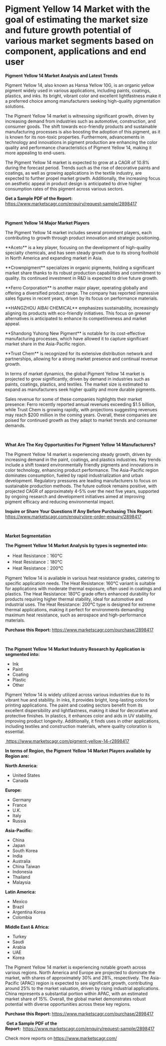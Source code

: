 <p><h1>Pigment Yellow 14 Market with the goal of estimating the market size and future growth potential of various market segments based on component, applications and end user</h1></p><p><strong>Pigment Yellow 14 Market Analysis and Latest Trends</strong></p>
<p><p>Pigment Yellow 14, also known as Hansa Yellow 10G, is an organic yellow pigment widely used in various applications, including paints, coatings, plastics, and inks. Its bright, vibrant color and excellent lightfastness make it a preferred choice among manufacturers seeking high-quality pigmentation solutions. </p><p>The Pigment Yellow 14 market is witnessing significant growth, driven by increasing demand from industries such as automotive, construction, and consumer goods. The shift towards eco-friendly products and sustainable manufacturing processes is also boosting the adoption of this pigment, as it is known for its non-toxic properties. Furthermore, advancements in technology and innovations in pigment production are enhancing the color quality and performance characteristics of Pigment Yellow 14, making it more appealing to end-users.</p><p>The Pigment Yellow 14 market is expected to grow at a CAGR of 10.8% during the forecast period. Trends such as the rise of decorative paints and coatings, as well as growing applications in the textile industry, are expected to further propel market growth. Additionally, the increasing focus on aesthetic appeal in product design is anticipated to drive higher consumption rates of this pigment across various sectors.</p></p>
<p><strong>Get a Sample PDF of the Report:&nbsp;</strong> <a href="https://www.marketscagr.com/enquiry/request-sample/2898417?utm_campaign=3506&utm_medium=2&utm_source=Github&utm_content=ia&utm_term=15032025&utm_id=pigment-yellow-14">https://www.marketscagr.com/enquiry/request-sample/2898417</a></p>
<p>&nbsp;</p>
<p><strong>Pigment Yellow 14 Major Market Players</strong></p>
<p><p>The Pigment Yellow 14 market includes several prominent players, each contributing to growth through product innovation and strategic positioning. </p><p>**Aceto** is a key player, focusing on the development of high-quality specialty chemicals, and has seen steady growth due to its strong foothold in North America and expanding market in Asia. </p><p>**Crownpigment** specializes in organic pigments, holding a significant market share thanks to its robust production capabilities and commitment to quality. Its continued investment in R&D is expected to drive future growth.</p><p>**Ferro Corporation** is another major player, operating globally and offering a diversified product range. The company has reported impressive sales figures in recent years, driven by its focus on performance materials.</p><p>**HANGZHOU AIBAI CHEMICAL** emphasizes sustainability, increasingly aligning its products with eco-friendly initiatives. This focus on greener alternatives is anticipated to enhance its competitiveness and market appeal.</p><p>**Shandong Yuhong New Pigment** is notable for its cost-effective manufacturing processes, which have allowed it to capture significant market share in the Asia-Pacific region.</p><p>**Trust Chem** is recognized for its extensive distribution network and partnerships, allowing for a strong market presence and continual revenue growth.</p><p>In terms of market dynamics, the global Pigment Yellow 14 market is projected to grow significantly, driven by demand in industries such as paints, coatings, plastics, and textiles. The market size is estimated to expand as manufacturers seek higher quality and more durable pigments. </p><p>Sales revenue for some of these companies highlights their market presence: Ferro recently reported annual revenues exceeding $1.5 billion, while Trust Chem is growing rapidly, with projections suggesting revenues may reach $200 million in the coming years. Overall, these companies are poised for continued growth as they adapt to market trends and consumer demands.</p></p>
<p>&nbsp;</p>
<p><strong>What Are The Key Opportunities For Pigment Yellow 14 Manufacturers?</strong></p>
<p><p>The Pigment Yellow 14 market is experiencing steady growth, driven by increasing demand in the paint, coatings, and plastics industries. Key trends include a shift toward environmentally friendly pigments and innovations in color technology, enhancing product performance. The Asia-Pacific region dominates consumption, fueled by rapid industrialization and urban development. Regulatory pressures are leading manufacturers to focus on sustainable production methods. The future outlook remains positive, with projected CAGR of approximately 4-5% over the next five years, supported by ongoing research and development initiatives aimed at improving pigment efficacy and reducing environmental impact.</p></p>
<p><strong>Inquire or Share Your Questions If Any Before Purchasing This Report:</strong> <a href="https://www.marketscagr.com/enquiry/pre-order-enquiry/2898417?utm_campaign=3506&utm_medium=2&utm_source=Github&utm_content=ia&utm_term=15032025&utm_id=pigment-yellow-14">https://www.marketscagr.com/enquiry/pre-order-enquiry/2898417</a></p>
<p>&nbsp;</p>
<p><strong>Market Segmentation</strong></p>
<p><strong>The Pigment Yellow 14 Market Analysis by types is segmented into:</strong></p>
<p><ul><li>Heat Resistance：160℃</li><li>Heat Resistance：180℃</li><li>Heat Resistance：200℃</li></ul></p>
<p><p>Pigment Yellow 14 is available in various heat resistance grades, catering to specific application needs. The Heat Resistance: 160℃ variant is suitable for applications with moderate thermal exposure, often used in coatings and plastics. The Heat Resistance: 180℃ grade offers enhanced durability for products requiring higher thermal stability, ideal for automotive and industrial uses. The Heat Resistance: 200℃ type is designed for extreme thermal applications, making it perfect for environments demanding maximum heat resistance, such as aerospace and high-performance materials.</p></p>
<p><strong>Purchase this Report:&nbsp;</strong><a href="https://www.marketscagr.com/purchase/2898417?utm_campaign=3506&utm_medium=2&utm_source=Github&utm_content=ia&utm_term=15032025&utm_id=pigment-yellow-14">https://www.marketscagr.com/purchase/2898417</a></p>
<p>&nbsp;</p>
<p><strong>The Pigment Yellow 14 Market Industry Research by Application is segmented into:</strong></p>
<p><ul><li>Ink</li><li>Paint</li><li>Coating</li><li>Plastic</li><li>Other</li></ul></p>
<p><p>Pigment Yellow 14 is widely utilized across various industries due to its vibrant hue and stability. In inks, it provides bright, long-lasting colors for printing applications. The paint and coating sectors benefit from its excellent dispersibility and lightfastness, making it ideal for decorative and protective finishes. In plastics, it enhances color and aids in UV stability, improving product longevity. Additionally, it finds uses in other applications, including textiles and construction materials, where quality coloration is essential.</p></p>
<p><a href="https://www.marketscagr.com/pigment-yellow-14-r2898417?utm_campaign=3506&utm_medium=2&utm_source=Github&utm_content=ia&utm_term=15032025&utm_id=pigment-yellow-14">&nbsp;https://www.marketscagr.com/pigment-yellow-14-r2898417</a></p>
<p><strong>In terms of Region, the Pigment Yellow 14 Market Players available by Region are:</strong></p>
<p>
    <p> <strong> North America: </strong>
        <ul>
            <li>United States</li>
            <li>Canada</li>
        </ul>
        </p> 
    <p> <strong> Europe: </strong>
        <ul>
            <li>Germany</li>
            <li>France</li>
            <li>U.K.</li>
            <li>Italy</li>
            <li>Russia</li>
        </ul>
        </p> 
    <p> <strong> Asia-Pacific: </strong>
        <ul>
            <li>China</li>
            <li>Japan</li>
            <li>South Korea</li>
            <li>India</li>
            <li>Australia</li>
            <li>China Taiwan</li>
            <li>Indonesia</li>
            <li>Thailand</li>
            <li>Malaysia</li>
        </ul>
        </p> 
    <p> <strong> Latin America: </strong>
        <ul>
            <li>Mexico</li>
            <li>Brazil</li>
            <li>Argentina Korea</li>
            <li>Colombia</li>
        </ul>
        </p> 
    <p> <strong> Middle East & Africa: </strong>
        <ul>
            <li>Turkey</li>
            <li>Saudi</li>
            <li>Arabia</li>
            <li>UAE</li>
            <li>Korea</li>
        </ul>
    </p>
    </p>
<p><p>The Pigment Yellow 14 market is experiencing notable growth across various regions. North America and Europe are projected to dominate the market, with shares of approximately 30% and 28%, respectively. The Asia-Pacific (APAC) region is expected to see significant growth, contributing around 25% to the market valuation, driven by rising industrial applications. China represents a substantial portion within APAC, with an estimated market share of 15%. Overall, the global market demonstrates robust potential with diverse opportunities across these key regions.</p></p>
<p><strong>Purchase this Report: </strong><a href="https://www.marketscagr.com/purchase/2898417?utm_campaign=3506&utm_medium=2&utm_source=Github&utm_content=ia&utm_term=15032025&utm_id=pigment-yellow-14">https://www.marketscagr.com/purchase/2898417</a></p>
<p>&nbsp;<strong>Get a Sample PDF of the Report:&nbsp;&nbsp;</strong><a href="https://www.marketscagr.com/enquiry/request-sample/2898417?utm_campaign=3506&utm_medium=2&utm_source=Github&utm_content=ia&utm_term=15032025&utm_id=pigment-yellow-14">https://www.marketscagr.com/enquiry/request-sample/2898417</a></p>
<p><strong></strong></p>
<p>Check more reports on <a href="https://www.marketscagr.com/?utm_campaign=3506&utm_medium=2&utm_source=Github&utm_content=ia&utm_term=15032025&utm_id=pigment-yellow-14">https://www.marketscagr.com/</a></p>